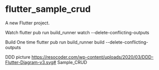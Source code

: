 # flutter_sample_crud

A new Flutter project.

Watch
flutter pub run build_runner watch --delete-conflicting-outputs

Build One time
flutter pub run build_runner build --delete-conflicting-outputs

DDD picture
https://resocoder.com/wp-content/uploads/2020/03/DDD-Flutter-Diagram-v3.svg# Sample_CRUD
